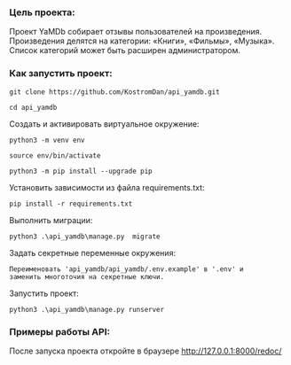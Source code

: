 ### Цель проекта:

Проект YaMDb собирает отзывы пользователей на произведения.
Произведения делятся на категории: «Книги», «Фильмы», «Музыка».
Список категорий может быть расширен администратором.

### Как запустить проект:

```
git clone https://github.com/KostromDan/api_yamdb.git
```

```
cd api_yamdb
```

Cоздать и активировать виртуальное окружение:

```
python3 -m venv env
```

```
source env/bin/activate
```

```
python3 -m pip install --upgrade pip
```

Установить зависимости из файла requirements.txt:

```
pip install -r requirements.txt
```

Выполнить миграции:

```
python3 .\api_yamdb\manage.py  migrate
```

Задать секретные переменные окружения:

```
Переименовать 'api_yamdb/api_yamdb/.env.example' в '.env' и
заменить многоточия на секретные ключи.
```

Запустить проект:

```
python3 .\api_yamdb\manage.py runserver
```

### Примеры работы API:

После запуска проекта откройте в браузере http://127.0.0.1:8000/redoc/

